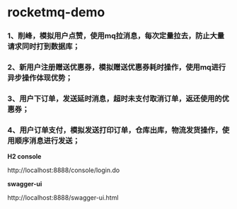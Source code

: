 # rocketmq-demo
### 1、削峰，模拟用户点赞，使用mq拉消息，每次定量拉去，防止大量请求同时打到数据库；

### 2、新用户注册赠送优惠券，模拟赠送优惠券耗时操作，使用mq进行异步操作体现优势；

### 3、用户下订单，发送延时消息，超时未支付取消订单，返还使用的优惠券；

### 4、用户订单支付，模拟发送打印订单，仓库出库，物流发货操作，使用顺序消息进行发送；

**H2 console**

http://localhost:8888/console/login.do

**swagger-ui**

http://localhost:8888/swagger-ui.html